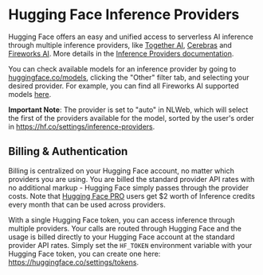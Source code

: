 # Hugging Face Inference Providers

Hugging Face offers an easy and unified access to serverless AI inference through multiple inference providers, like [Together AI](https://together.ai/), [Cerebras](https://www.cerebras.ai/) and [Fireworks AI](https://fireworks.ai/). More details in the [Inference Providers documentation](https://huggingface.co/docs/inference-providers/index).

You can check available models for an inference provider by going to [huggingface.co/models](https://huggingface.co/models), clicking the "Other" filter tab, and selecting your desired provider. For example, you can find all Fireworks AI supported models [here](https://huggingface.co/models?inference_provider=fireworks-ai&sort=trending).

**Important Note**: The provider is set to "auto" in NLWeb, which will select the first of the providers available for the model, sorted by the user's order in https://hf.co/settings/inference-providers.

## Billing & Authentication

Billing is centralized on your Hugging Face account, no matter which providers you are using. You are billed the standard provider API rates with no additional markup - Hugging Face simply passes through the provider costs. Note that [Hugging Face PRO](https://huggingface.co/subscribe/pro) users get $2 worth of Inference credits every month that can be used across providers.

With a single Hugging Face token, you can access inference through multiple providers. Your calls are routed through Hugging Face and the usage is billed directly to your Hugging Face account at the standard provider API rates.
Simply set the `HF_TOKEN` environment variable with your Hugging Face token, you can create one here: https://huggingface.co/settings/tokens.



